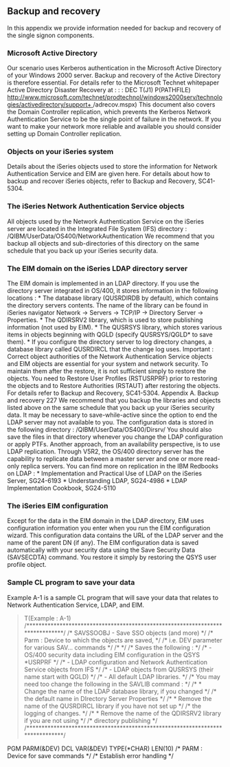## Backup and recovery
In this appendix we provide information needed for backup and recovery of the single signon
components.
### Microsoft Active Directory
Our scenario uses Kerberos authentication in the Microsoft Active Directory of your Windows
2000 server. Backup and recovery of the Active Directory is therefore essential. For details
refer to the Microsoft Technet whitepaper Active Directory Disaster Recovery at : 
 :  : DEC T(J1) P(PATHFILE) [http://www.microsoft.com/technet/prodtechnol/windows2000serv/technologies/activedirectory/support+
](http://www.microsoft.com/technet/prodtechnol/windows2000serv/technologies/activedirectory/support+
)
/adrecov.mspx)
This document also covers the Domain Controller replication, which prevents the Kerberos
Network Authentication Service to be the single point of failure in the network. If you want to
make your network more reliable and available you should consider setting up Domain
Controller replication.
### Objects on your iSeries system
Details about the iSeries objects used to store the information for Network Authentication
Service and EIM are given here.
For details about how to backup and recover iSeries objects, refer to Backup and Recovery,
SC41-5304.
### The iSeries Network Authentication Service objects
All objects used by the Network Authentication Service on the iSeries server are located in
the Integrated File System (IFS) directory : 
/QIBM/UserData/OS400/NetworkAuthentication
We recommend that you backup all objects and sub-directories of this directory on the same
schedule that you back up your iSeries security data.
### The EIM domain on the iSeries LDAP directory server
The EIM domain is implemented in an LDAP directory. If you use the directory server
integrated in OS/400, it stores information in the following locations : 
 \*  The database library (QUSRDIRDB by default), which contains the directory servers
contents. The name of the library can be found in iSeries navigator Network -> Servers ->
TCP/IP -> Directory Server -> Properties.
 \* The QDIRSRV2 library, which is used to store publishing information (not used by EIM).
 \* The QUSRSYS library, which stores various items in objects beginning with QGLD
(specify QUSRSYS/QGLD\* to save them).
 \*  If you configure the directory server to log directory changes, a database library called
QUSRDIRCL that the change log uses.
Important :  Correct object authorities of the Network Authentication Service objects and
EIM objects are essential for your system and network security. To maintain them after the
restore, it is not sufficient simply to restore the objects. You need to Restore User Profiles
(RSTUSRPRF) prior to restoring the objects and to Restore Authorities (RSTAUT) after
restoring the objects. For details refer to Backup and Recovery, SC41-5304.
Appendix A. Backup and recovery 227
We recommend that you backup the libraries and objects listed above on the same schedule
that you back up your iSeries security data. It may be necessary to save-while-active since
the option to end the LDAP server may not available to you.
The configuration data is stored in the following directory : 
/QIBM/UserData/OS400/Dirsrv/
You should also save the files in that directory whenever you change the LDAP configuration
or apply PTFs.
Another approach, from an availability perspective, is to use LDAP replication. Through V5R2,
the OS/400 directory server has the capability to replicate data between a master server and
one or more read-only replica servers. You can find more on replication in the IBM Redbooks
on LDAP : 
 \* Implementation and Practical Use of LDAP on the iSeries Server, SG24-6193
 \* Understanding LDAP, SG24-4986
 \* LDAP Implementation Cookbook, SG24-5110
### The iSeries EIM configuration
Except for the data in the EIM domain in the LDAP directory, EIM uses configuration
information you enter when you run the EIM configuration wizard. This configuration data
contains the URL of the LDAP server and the name of the parent DN (if any).
The EIM configuration data is saved automatically with your security data using the Save
Security Data (SAVSECDTA) command.
You restore it simply by restoring the QSYS user profile object.
### Sample CL program to save your data
Example A-1 is a sample CL program that will save your data that relates to Network
Authentication Service, LDAP, and EIM.
> T(Example :  A-1)
/\*\*\*\*\*\*\*\*\*\*\*\*\*\*\*\*\*\*\*\*\*\*\*\*\*\*\*\*\*\*\*\*\*\*\*\*\*\*\*\*\*\*\*\*\*\*\*\*\*\*\*\*\*\*\*\*\*\*\*\*\*\*\*\*\*\*\*\*\*\*\*\*\*\*\*\*\*\*/
/\* SAVSSOOBJ - Save SSO objects (and more) \*/
/\* Parm :  Device to which the objects are saved, \*/
/\* i.e. DEV parameter for various SAV... commands \*/
/\* \*/
/\* Saves the following :  \*/
/\* - OS/400 security data including EIM configuration in the QSYS \*USRPRF \*/
/\* - LDAP configuration and Network Authentication Service objects from IFS \*/
/\* - LDAP objects from QUSRSYS (their name start with QGLD) \*/
/\* - All default LDAP libraries. \*/
/\* You may need too change the following in the SAVLIB command :  \*/
/\* \* Change the name of the LDAP database library, if you changed \*/
/\* the default name in DIrectory Server Properties \*/
/\* \* Remove the name of the QUSRDIRCL library if you have not set up \*/
/\* the logging of changes. \*/
/\* \* Remove the name of the QDIRSRV2 library if you are not using \*/
/\* directory publishing \*/
/\*\*\*\*\*\*\*\*\*\*\*\*\*\*\*\*\*\*\*\*\*\*\*\*\*\*\*\*\*\*\*\*\*\*\*\*\*\*\*\*\*\*\*\*\*\*\*\*\*\*\*\*\*\*\*\*\*\*\*\*\*\*\*\*\*\*\*\*\*\*\*\*\*\*\*\*\*\*/

PGM PARM(&DEV)
DCL VAR(&DEV) TYPE(\*CHAR) LEN(10) /\* PARM :  Device for save commands \*/
/\* Establish error handling \*/


